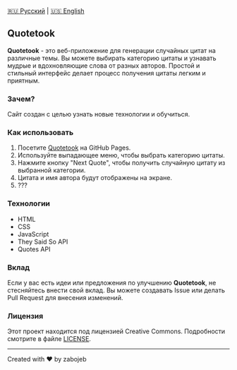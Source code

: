 [🇷🇺 Русский](README.ru.md) | [🇺🇸 English](README.md)

## <a name="русский"></a> Quotetook

**Quotetook** - это веб-приложение для генерации случайных цитат на различные темы. Вы можете выбирать категорию цитаты и узнавать мудрые и вдохновляющие слова от разных авторов. Простой и стильный интерфейс делает процесс получения цитаты легким и приятным.

### Зачем?

Сайт создан с целью узнать новые технологии и обучиться.

### Как использовать

1. Посетите [Quotetook](https://your-github-username.github.io/quotetook/) на GitHub Pages.
2. Используйте выпадающее меню, чтобы выбрать категорию цитаты.
3. Нажмите кнопку "Next Quote", чтобы получить случайную цитату из выбранной категории.
4. Цитата и имя автора будут отображены на экране.
5. ???

### Технологии

- HTML
- CSS
- JavaScript
- They Said So API
- Quotes API

### Вклад

Если у вас есть идеи или предложения по улучшению **Quotetook**, не стесняйтесь внести свой вклад. Вы можете создавать Issue или делать Pull Request для внесения изменений.

### Лицензия

Этот проект находится под лицензией Creative Commons. Подробности смотрите в файле [LICENSE](LICENSE).

---

Created with ❤️ by zabojeb
